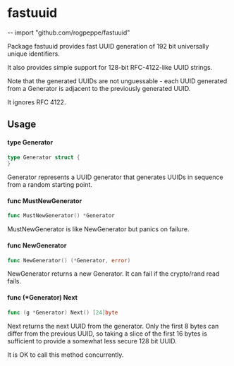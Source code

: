 # fastuuid
--
    import "github.com/rogpeppe/fastuuid"

Package fastuuid provides fast UUID generation of 192 bit universally unique
identifiers.

It also provides simple support for 128-bit RFC-4122-like UUID strings.

Note that the generated UUIDs are not unguessable - each UUID generated from a
Generator is adjacent to the previously generated UUID.

It ignores RFC 4122.

## Usage

#### type Generator

```go
type Generator struct {
}
```

Generator represents a UUID generator that generates UUIDs in sequence from a
random starting point.

#### func  MustNewGenerator

```go
func MustNewGenerator() *Generator
```
MustNewGenerator is like NewGenerator but panics on failure.

#### func  NewGenerator

```go
func NewGenerator() (*Generator, error)
```
NewGenerator returns a new Generator. It can fail if the crypto/rand read fails.

#### func (*Generator) Next

```go
func (g *Generator) Next() [24]byte
```
Next returns the next UUID from the generator. Only the first 8 bytes can differ
from the previous UUID, so taking a slice of the first 16 bytes is sufficient to
provide a somewhat less secure 128 bit UUID.

It is OK to call this method concurrently.
